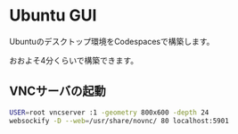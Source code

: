 Ubuntu GUI
===

Ubuntuのデスクトップ環境をCodespacesで構築します。

おおよそ4分くらいで構築できます。


## VNCサーバの起動

```bash
USER=root vncserver :1 -geometry 800x600 -depth 24
websockify -D --web=/usr/share/novnc/ 80 localhost:5901
```
